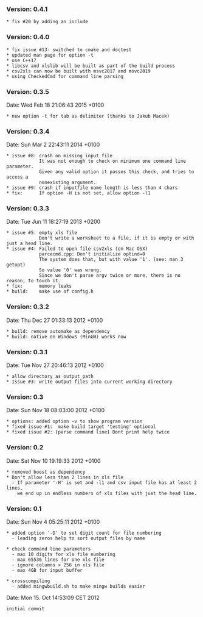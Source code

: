### Version: 0.4.1
    * fix #20 by adding an include

### Version: 0.4.0
    * fix issue #13: switched to cmake and doctest
    * updated man page for option -t
    * use C++17
    * libcsv and xlslib will be built as part of the build process
    * csv2xls can now be built with msvc2017 and msvc2019
    * using CheckedCmd for command line parsing

### Version: 0.3.5
Date:   Wed Feb 18 21:06:43 2015 +0100

    * new option -t for tab as delimiter (thanks to Jakub Macek)

### Version: 0.3.4
Date:   Sun Mar 2 22:43:11 2014 +0100

    * issue #8: crash on missing input file
                It was not enough to check on minimum one command line parameter.
                Given any valid option it passes this check, and tries to access a
                nonexisting argument.
    * issue #9: crash if inputfile name length is less than 4 chars
    * fix:      If option -H is not set, allow option -l1
 
### Version: 0.3.3
Date:   Tue Jun 11 18:27:19 2013 +0200

    * issue #5: empty xls file
                Don't write a worksheet to a file, if it is empty or with just a head line.
    * issue #4: Failed to open file csv2xls (on Mac OSX)
                parcecmd.cpp: Don't initialize optind=0
                The system does that, but with value '1'. (see: man 3 getopt)
                So value '0' was wrong.
                Since we don't parse argv twice or more, there is no reason, to touch it.
    * fix:      memory leaks
    * build:    make use of config.h

### Version: 0.3.2
Date:   Thu Dec 27 01:33:13 2012 +0100

    * build: remove automake as dependency
    * build: native on Windows (MinGW) works now

### Version: 0.3.1
Date:   Tue Nov 27 20:46:13 2012 +0100

    * allow directory as output path
    * Issue #3: write output files into current working directory

### Version: 0.3
Date:   Sun Nov 18 08:03:00 2012 +0100

    * options: added option -v to show program version
    * fixed issue #1:  make build target 'testing' optional
    * fixed issue #2: [parse command line] Dont print help twice

### Version: 0.2
Date:   Sat Nov 10 19:19:33 2012 +0100

    * removed boost as dependency
    * Don't allow less than 2 lines in xls file
      - If parameter '-H' is set and -l1 and csv input file has at least 2 lines,
        we end up in endless numbers of xls files with just the head line.

### Version: 0.1 
Date:   Sun Nov 4 05:25:11 2012 +0100

    * added option '-D' to set digit count for file numbering
      - leading zeros help to sort output files by name
      
    * check command line parameters
      - max 10 digits for xls file numbering
      - max 65536 lines for one xls file
      - ignore columns > 256 in xls file
      - max 4GB for input buffer
      
    * crosscompiling
      - added mingwbuild.sh to make mingw builds easier

Date:    Mon 15. Oct 14:53:09 CET 2012

    initial commit

